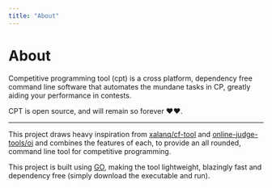 ```yaml
---
title: "About"
---
```


# About

Competitive programming tool (cpt) is a cross platform, dependency free command line software that automates the mundane tasks in CP, greatly aiding your performance in contests.

CPT is open source, and will remain so forever ❤️❤️.

---

This project draws heavy inspiration from [xalanq/cf-tool](https://github.com/xalanq/cf-tool) and [online-judge-tools/oj](https://github.com/online-judge-tools/oj) and combines the features of each, to provide an all rounded, command line tool for competitive programming.

This project is built using [GO](https://golang.org), making the tool lightweight, blazingly fast and dependency free (simply download the executable and run).

<!--Add asciinema screencasting-->
